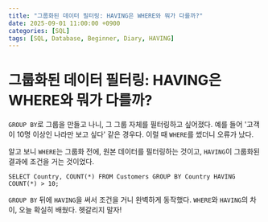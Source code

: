 ```yaml
---
title: "그룹화된 데이터 필터링: HAVING은 WHERE와 뭐가 다를까?"
date: 2025-09-01 11:00:00 +0900
categories: [SQL]
tags: [SQL, Database, Beginner, Diary, HAVING]
---
```


# 그룹화된 데이터 필터링: HAVING은 WHERE와 뭐가 다를까?

`GROUP BY`로 그룹을 만들고 나니, 그 그룹 자체를 필터링하고 싶어졌다. 예를 들어 '고객이 10명 이상인 나라만 보고 싶다' 같은 경우다. 이럴 때 `WHERE`를 썼더니 오류가 났다.

알고 보니 `WHERE`는 그룹화 전에, 원본 데이터를 필터링하는 것이고, `HAVING`이 그룹화된 결과에 조건을 거는 것이었다.

`SELECT Country, COUNT(*) FROM Customers GROUP BY Country HAVING COUNT(*) > 10;`

`GROUP BY` 뒤에 `HAVING`을 써서 조건을 거니 완벽하게 동작했다. `WHERE`와 `HAVING`의 차이, 오늘 확실히 배웠다. 헷갈리지 말자!
